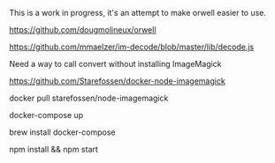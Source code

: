This is a work in progress, it's an attempt to make orwell easier to use.

https://github.com/dougmolineux/orwell



https://github.com/mmaelzer/im-decode/blob/master/lib/decode.js

Need a way to call convert without installing ImageMagick

https://github.com/Starefossen/docker-node-imagemagick

docker pull starefossen/node-imagemagick

docker-compose up

brew install docker-compose

npm install && npm start